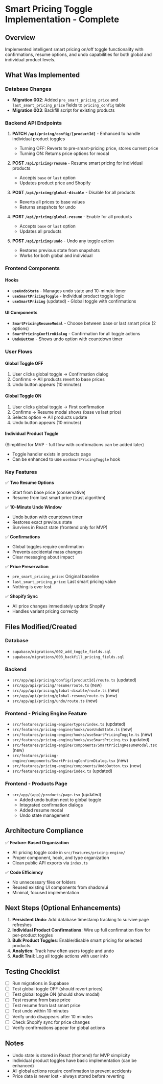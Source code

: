 # Smart Pricing Toggle Implementation - Complete

## Overview
Implemented intelligent smart pricing on/off toggle functionality with confirmations, resume options, and undo capabilities for both global and individual product levels.

## What Was Implemented

### Database Changes
- **Migration 002**: Added `pre_smart_pricing_price` and `last_smart_pricing_price` fields to `pricing_config` table
- **Migration 003**: Backfill script for existing products

### Backend API Endpoints
1. **PATCH `/api/pricing/config/[productId]`** - Enhanced to handle individual product toggles
   - Turning OFF: Reverts to pre-smart-pricing price, stores current price
   - Turning ON: Returns price options for modal

2. **POST `/api/pricing/resume`** - Resume smart pricing for individual products
   - Accepts `base` or `last` option
   - Updates product price and Shopify

3. **POST `/api/pricing/global-disable`** - Disable for all products
   - Reverts all prices to base values
   - Returns snapshots for undo

4. **POST `/api/pricing/global-resume`** - Enable for all products
   - Accepts `base` or `last` option
   - Updates all products

5. **POST `/api/pricing/undo`** - Undo any toggle action
   - Restores previous state from snapshots
   - Works for both global and individual

### Frontend Components

#### Hooks
- **`useUndoState`** - Manages undo state and 10-minute timer
- **`useSmartPricingToggle`** - Individual product toggle logic
- **`useSmartPricing`** (updated) - Global toggle with confirmations

#### UI Components
- **`SmartPricingResumeModal`** - Choose between base or last smart price (2 options)
- **`SmartPricingConfirmDialog`** - Confirmation for all toggle actions
- **`UndoButton`** - Shows undo option with countdown timer

### User Flows

#### Global Toggle OFF
1. User clicks global toggle → Confirmation dialog
2. Confirms → All products revert to base prices
3. Undo button appears (10 minutes)

#### Global Toggle ON
1. User clicks global toggle → First confirmation
2. Confirms → Resume modal shows (base vs last price)
3. Selects option → All products update
4. Undo button appears (10 minutes)

#### Individual Product Toggle
(Simplified for MVP - full flow with confirmations can be added later)
- Toggle handler exists in products page
- Can be enhanced to use `useSmartPricingToggle` hook

### Key Features

✅ **Two Resume Options**
- Start from base price (conservative)
- Resume from last smart price (trust algorithm)

✅ **10-Minute Undo Window**
- Undo button with countdown timer
- Restores exact previous state
- Survives in React state (frontend only for MVP)

✅ **Confirmations**
- Global toggles require confirmation
- Prevents accidental mass changes
- Clear messaging about impact

✅ **Price Preservation**
- `pre_smart_pricing_price`: Original baseline
- `last_smart_pricing_price`: Last smart pricing value
- Nothing is ever lost

✅ **Shopify Sync**
- All price changes immediately update Shopify
- Handles variant pricing correctly

## Files Modified/Created

### Database
- `supabase/migrations/002_add_toggle_fields.sql`
- `supabase/migrations/003_backfill_pricing_fields.sql`

### Backend
- `src/app/api/pricing/config/[productId]/route.ts` (updated)
- `src/app/api/pricing/resume/route.ts` (new)
- `src/app/api/pricing/global-disable/route.ts` (new)
- `src/app/api/pricing/global-resume/route.ts` (new)
- `src/app/api/pricing/undo/route.ts` (new)

### Frontend - Pricing Engine Feature
- `src/features/pricing-engine/types/index.ts` (updated)
- `src/features/pricing-engine/hooks/useUndoState.ts` (new)
- `src/features/pricing-engine/hooks/useSmartPricingToggle.ts` (new)
- `src/features/pricing-engine/hooks/useSmartPricing.tsx` (updated)
- `src/features/pricing-engine/components/SmartPricingResumeModal.tsx` (new)
- `src/features/pricing-engine/components/SmartPricingConfirmDialog.tsx` (new)
- `src/features/pricing-engine/components/UndoButton.tsx` (new)
- `src/features/pricing-engine/index.ts` (updated)

### Frontend - Products Page
- `src/app/(app)/products/page.tsx` (updated)
  - Added undo button next to global toggle
  - Integrated confirmation dialogs
  - Added resume modal
  - Undo state management

## Architecture Compliance

✅ **Feature-Based Organization**
- All pricing toggle code in `src/features/pricing-engine/`
- Proper component, hook, and type organization
- Clean public API exports via `index.ts`

✅ **Code Efficiency**
- No unnecessary files or folders
- Reused existing UI components from shadcn/ui
- Minimal, focused implementation

## Next Steps (Optional Enhancements)

1. **Persistent Undo**: Add database timestamp tracking to survive page refreshes
2. **Individual Product Confirmations**: Wire up full confirmation flow for per-product toggles
3. **Bulk Product Toggles**: Enable/disable smart pricing for selected products
4. **Analytics**: Track how often users toggle and undo
5. **Audit Trail**: Log all toggle actions with user info

## Testing Checklist

- [ ] Run migrations in Supabase
- [ ] Test global toggle OFF (should revert prices)
- [ ] Test global toggle ON (should show modal)
- [ ] Test resume from base price
- [ ] Test resume from last smart price
- [ ] Test undo within 10 minutes
- [ ] Verify undo disappears after 10 minutes
- [ ] Check Shopify sync for price changes
- [ ] Verify confirmations appear for global actions

## Notes

- Undo state is stored in React (frontend) for MVP simplicity
- Individual product toggles have basic implementation (can be enhanced)
- All global actions require confirmation to prevent accidents
- Price data is never lost - always stored before reverting

